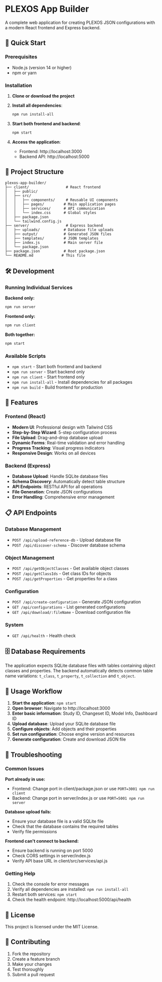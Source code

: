 # PLEXOS App Builder

A complete web application for creating PLEXOS JSON configurations with a modern React frontend and Express backend.

## 🚀 Quick Start

### Prerequisites
- Node.js (version 14 or higher)
- npm or yarn

### Installation

1. **Clone or download the project**
2. **Install all dependencies**:
   ```bash
   npm run install-all
   ```

3. **Start both frontend and backend**:
   ```bash
   npm start
   ```

4. **Access the application**:
   - Frontend: http://localhost:3000
   - Backend API: http://localhost:5000

## 📁 Project Structure

```
plexos-app-builder/
├── client/                 # React frontend
│   ├── public/
│   ├── src/
│   │   ├── components/     # Reusable UI components
│   │   ├── pages/         # Main application pages
│   │   ├── services/      # API communication
│   │   └── index.css      # Global styles
│   ├── package.json
│   └── tailwind.config.js
├── server/                 # Express backend
│   ├── uploads/           # Database file uploads
│   ├── output/            # Generated JSON files
│   ├── templates/         # JSON templates
│   ├── index.js           # Main server file
│   └── package.json
├── package.json           # Root package.json
└── README.md             # This file
```

## 🛠️ Development

### Running Individual Services

**Backend only:**
```bash
npm run server
```

**Frontend only:**
```bash
npm run client
```

**Both together:**
```bash
npm start
```

### Available Scripts

- `npm start` - Start both frontend and backend
- `npm run server` - Start backend only
- `npm run client` - Start frontend only
- `npm run install-all` - Install dependencies for all packages
- `npm run build` - Build frontend for production

## 🔧 Features

### Frontend (React)
- **Modern UI**: Professional design with Tailwind CSS
- **Step-by-Step Wizard**: 5-step configuration process
- **File Upload**: Drag-and-drop database upload
- **Dynamic Forms**: Real-time validation and error handling
- **Progress Tracking**: Visual progress indicators
- **Responsive Design**: Works on all devices

### Backend (Express)
- **Database Upload**: Handle SQLite database files
- **Schema Discovery**: Automatically detect table structure
- **API Endpoints**: RESTful API for all operations
- **File Generation**: Create JSON configurations
- **Error Handling**: Comprehensive error management

## 📋 API Endpoints

### Database Management
- `POST /api/upload-reference-db` - Upload database file
- `POST /api/discover-schema` - Discover database schema

### Object Management
- `POST /api/getObjectClasses` - Get available object classes
- `POST /api/getClassIds` - Get class IDs for objects
- `POST /api/getProperties` - Get properties for a class

### Configuration
- `POST /api/create-configuration` - Generate JSON configuration
- `GET /api/configurations` - List generated configurations
- `GET /api/download/:fileName` - Download configuration file

### System
- `GET /api/health` - Health check

## 🗄️ Database Requirements

The application expects SQLite database files with tables containing object classes and properties. The backend automatically detects common table name variations:
`t_class`, `t_property`, `t_collection` and `t_object`.

## 🎯 Usage Workflow

1. **Start the application**: `npm start`
2. **Open browser**: Navigate to http://localhost:3000
3. **Enter basic information**: Study ID, Changeset ID, Model Info, Dashboard ID
4. **Upload database**: Upload your SQLite database file
5. **Configure objects**: Add objects and their properties
6. **Set run configuration**: Choose engine version and resources
7. **Generate configuration**: Create and download JSON file

## 🐛 Troubleshooting

### Common Issues

**Port already in use:**
- Frontend: Change port in client/package.json or use `PORT=3001 npm run client`
- Backend: Change port in server/index.js or use `PORT=5001 npm run server`

**Database upload fails:**
- Ensure your database file is a valid SQLite file
- Check that the database contains the required tables
- Verify file permissions

**Frontend can't connect to backend:**
- Ensure backend is running on port 5000
- Check CORS settings in server/index.js
- Verify API base URL in client/src/services/api.js

### Getting Help

1. Check the console for error messages
2. Verify all dependencies are installed: `npm run install-all`
3. Restart both services: `npm start`
4. Check the health endpoint: http://localhost:5000/api/health

## 📝 License

This project is licensed under the MIT License.

## 🤝 Contributing

1. Fork the repository
2. Create a feature branch
3. Make your changes
4. Test thoroughly
5. Submit a pull request 
